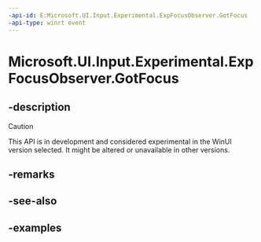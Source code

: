 ```yaml
---
-api-id: E:Microsoft.UI.Input.Experimental.ExpFocusObserver.GotFocus
-api-type: winrt event
---
```


# Microsoft.UI.Input.Experimental.ExpFocusObserver.GotFocus

<!--
public event Windows.Foundation.TypedEventHandler<Microsoft.UI.Input.Experimental.ExpFocusObserver,Microsoft.UI.Input.Experimental.ExpFocusChangedEventArgs> GotFocus;
-->

## -description

> [!CAUTION]
> This API is in development and considered experimental in the WinUI version selected. It might be altered or unavailable in other versions.

## -remarks

## -see-also

## -examples
